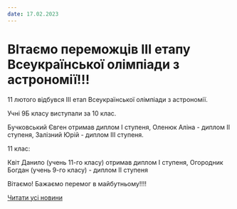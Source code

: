 ```yaml
---
date: 17.02.2023
---
```

# ВІтаємо переможців ІІІ етапу Всеукраїнської олімпіади з астрономії!!!

11 лютого відбувся ІІІ етап Всеукраїнської олімпіади з астрономії.

Учні 9Б класу виступали за 10 клас.

Бучковський Євген отримав диплом І ступеня, Оленюк Аліна - диплом ІІ ступеня, Залізний Юрій - диплом ІІІ ступеня.

11 клас:

Квіт Данило (учень 11-го класу) отримав диплом І ступеня, Огородник Богдан (учень 9-го класу) - диплом ІІ ступеня

Вітаємо! Бажаємо перемог в майбутньому!!!!

[Читати усі новини](/news)
